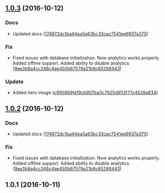 <a name="1.0.3"></a>
## [1.0.3](https://github.com/advanced-rest-client/app-analytics/compare/1.0.1...v1.0.3) (2016-10-12)


### Docs

* Updated docs ([174972dc1ba44ea5a63bc33cac7541ee9937a375](https://github.com/advanced-rest-client/app-analytics/commit/174972dc1ba44ea5a63bc33cac7541ee9937a375))

### Fix

* Fixed issues with database initialization. Now analytics works properly. Added offline support. Added ability to disable analytics ([9ae3b8a4cc248c4ae450b67579a21b8c65268443](https://github.com/advanced-rest-client/app-analytics/commit/9ae3b8a4cc248c4ae450b67579a21b8c65268443))

### Update

* Added hero image ([c995869fef9cb907ba3c7625d953f77c4528a834](https://github.com/advanced-rest-client/app-analytics/commit/c995869fef9cb907ba3c7625d953f77c4528a834))



<a name="1.0.2"></a>
## [1.0.2](https://github.com/advanced-rest-client/app-analytics/compare/1.0.1...v1.0.2) (2016-10-12)


### Docs

* Updated docs ([174972dc1ba44ea5a63bc33cac7541ee9937a375](https://github.com/advanced-rest-client/app-analytics/commit/174972dc1ba44ea5a63bc33cac7541ee9937a375))

### Fix

* Fixed issues with database initialization. Now analytics works properly. Added offline support. Added ability to disable analytics ([9ae3b8a4cc248c4ae450b67579a21b8c65268443](https://github.com/advanced-rest-client/app-analytics/commit/9ae3b8a4cc248c4ae450b67579a21b8c65268443))



<a name="1.0.1"></a>
## 1.0.1 (2016-10-11)




